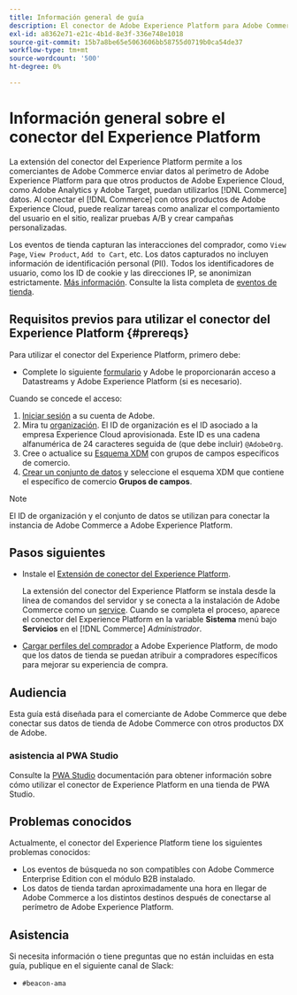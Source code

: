 ```yaml
---
title: Información general de guía
description: El conector de Adobe Experience Platform para Adobe Commerce conecta su [!DNL Commerce] a otros productos de Adobe Experience Cloud.
exl-id: a8362e71-e21c-4b1d-8e3f-336e748e1018
source-git-commit: 15b7a8be65e5063606bb58755d0719b0ca54de37
workflow-type: tm+mt
source-wordcount: '500'
ht-degree: 0%

---
```


# Información general sobre el conector del Experience Platform

La extensión del conector del Experience Platform permite a los comerciantes de Adobe Commerce enviar datos al perímetro de Adobe Experience Platform para que otros productos de Adobe Experience Cloud, como Adobe Analytics y Adobe Target, puedan utilizarlos [!DNL Commerce] datos. Al conectar el [!DNL Commerce] con otros productos de Adobe Experience Cloud, puede realizar tareas como analizar el comportamiento del usuario en el sitio, realizar pruebas A/B y crear campañas personalizadas.

Los eventos de tienda capturan las interacciones del comprador, como `View Page`, `View Product`, `Add to Cart`, etc. Los datos capturados no incluyen información de identificación personal (PII). Todos los identificadores de usuario, como los ID de cookie y las direcciones IP, se anonimizan estrictamente. [Más información](https://www.adobe.com/privacy/experience-cloud.html). Consulte la lista completa de [eventos de tienda](events.md).

## Requisitos previos para utilizar el conector del Experience Platform {#prereqs}

Para utilizar el conector del Experience Platform, primero debe:

- Complete lo siguiente [formulario](https://forms.office.com/pages/responsepage.aspx?id=Wht7-jR7h0OUrtLBeN7O4VH_dtG9hJVAk_TqGkZC2DxUM1FSWkdJOE41UVpUWUw0M1JWV0RKS1VXQi4u) y Adobe le proporcionarán acceso a Datastreams y Adobe Experience Platform (si es necesario).

Cuando se concede el acceso:

1. [Iniciar sesión](https://helpx.adobe.com/manage-account/using/access-adobe-id-account.html) a su cuenta de Adobe.
1. Mira tu [organización](https://experienceleague.adobe.com/docs/core-services/interface/administration/organizations.html?lang=en#concept_EA8AEE5B02CF46ACBDAD6A8508646255). El ID de organización es el ID asociado a la empresa Experience Cloud aprovisionada. Este ID es una cadena alfanumérica de 24 caracteres seguida de (que debe incluir) `@AdobeOrg`.
1. Cree o actualice su [Esquema XDM](update-xdm.md) con grupos de campos específicos de comercio.
1. [Crear un conjunto de datos](https://experienceleague.adobe.com/docs/experience-platform/edge/datastreams/overview.html?lang=en) y seleccione el esquema XDM que contiene el específico de comercio **Grupos de campos**.

>[!NOTE]
>
> El ID de organización y el conjunto de datos se utilizan para conectar la instancia de Adobe Commerce a Adobe Experience Platform.

## Pasos siguientes

- Instale el [Extensión de conector del Experience Platform](install.md).

   La extensión del conector del Experience Platform se instala desde la línea de comandos del servidor y se conecta a la instalación de Adobe Commerce como un [service](../landing/saas.md). Cuando se completa el proceso, aparece el conector del Experience Platform en la variable **Sistema** menú bajo **Servicios** en el [!DNL Commerce] _Administrador_.
- [Cargar perfiles del comprador](profile.md) a Adobe Experience Platform, de modo que los datos de tienda se puedan atribuir a compradores específicos para mejorar su experiencia de compra.

## Audiencia

Esta guía está diseñada para el comerciante de Adobe Commerce que debe conectar sus datos de tienda de Adobe Commerce con otros productos DX de Adobe.

### asistencia al PWA Studio

Consulte la [PWA Studio](https://developer.adobe.com/commerce/pwa-studio/integrations/adobe-commerce/aep/) documentación para obtener información sobre cómo utilizar el conector de Experience Platform en una tienda de PWA Studio.

## Problemas conocidos

Actualmente, el conector del Experience Platform tiene los siguientes problemas conocidos:

- Los eventos de búsqueda no son compatibles con Adobe Commerce Enterprise Edition con el módulo B2B instalado.
- Los datos de tienda tardan aproximadamente una hora en llegar de Adobe Commerce a los distintos destinos después de conectarse al perímetro de Adobe Experience Platform.

## Asistencia

Si necesita información o tiene preguntas que no están incluidas en esta guía, publique en el siguiente canal de Slack:

- `#beacon-ama`
